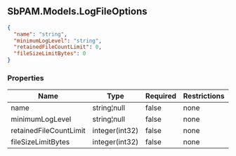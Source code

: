 
<h2 id="tocS_SbPAM.Models.LogFileOptions">SbPAM.Models.LogFileOptions</h2>

<a id="schemasbpam.models.logfileoptions"></a>
<a id="schema_SbPAM.Models.LogFileOptions"></a>
<a id="tocSsbpam.models.logfileoptions"></a>
<a id="tocssbpam.models.logfileoptions"></a>

```json
{
  "name": "string",
  "minimumLogLevel": "string",
  "retainedFileCountLimit": 0,
  "fileSizeLimitBytes": 0
}

```

### Properties

|Name|Type|Required|Restrictions|Description|
|---|---|---|---|---|
|name|string¦null|false|none|none|
|minimumLogLevel|string¦null|false|none|none|
|retainedFileCountLimit|integer(int32)|false|none|none|
|fileSizeLimitBytes|integer(int32)|false|none|none|


